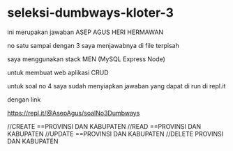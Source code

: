 # seleksi-dumbways-kloter-3
ini merupakan jawaban ASEP AGUS HERI HERMAWAN

no satu sampai dengan 3 saya menjawabnya di file terpisah

saya menggunakan stack MEN (MySQL Express Node)

untuk membuat web aplikasi CRUD

untuk soal no 4 saya sudah menyiapkan jawaban yang dapat di run di repl.it

dengan link

https://repl.it/@AsepAgus/soalNo3Dumbways

//CREATE 
==PROVINSI DAN KABUPATEN
//READ
==PROVINSI DAN KABUPATEN
//UPDATE
==PROVINSI DAN KABUPATEN
//DELETE PROVINSI DAN KABUPATEN
